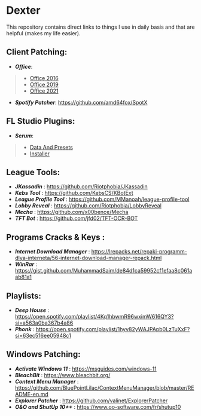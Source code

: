 # Dexter
This repository contains direct links to things I use in daily basis and that are helpful (makes my life easier).



## Client Patching:
* **_Office_**:  
>* [Office 2016](https://msguides.com/office-2016)    
>* [Office 2019](https://msguides.com/office-2019) 
>* [Office 2021](https://msguides.com/office-2021) 
* **_Spotify Patcher_**:		https://github.com/amd64fox/SpotX  


## FL Studio Plugins:
* **_Serum_**:  
>* [Data And Presets](https://pesktop.com/en/windows/xfer_records_serum_full_update_fx)    
>* [Installer](https://softprober.com/audio-processing/xfer-records-serum-1-35b1-2022-free-download/) 


## League Tools:  
* **_JKassadin_** :			https://github.com/Riotphobia/JKassadin  
* **_Kebs Tool_** :			https://github.com/KebsCS/KBotExt  
* **_League Profile Tool_** :		https://github.com/MManoah/league-profile-tool  
* **_Lobby Reveal_** :			https://github.com/Riotphobia/LobbyReveal  
* **_Mecha_** :				https://github.com/x00bence/Mecha  
* **_TFT Bot_** :			https://github.com/jfd02/TFT-OCR-BOT  


## Programs Cracks & Keys :  
* **_Internet Download Manager_** : https://lrepacks.net/repaki-programm-dlya-interneta/56-internet-download-manager-repack.html
* **_WinRar_** :			https://gist.github.com/MuhammadSaim/de84d1ca59952cf1efaa8c061aab81a1  


## Playlists:
* **_Deep House_** :	https://open.spotify.com/playlist/4Kq1hbwmR96wximW616QY3?si=a563a0ba367b4a86 
* **_Phonk_** :	 https://open.spotify.com/playlist/1hyv82yWAJPApb0LzTuXxF?si=63ec516ee05948c1  


## Windows Patching:  
* **_Activate Windows 11_** :		https://msguides.com/windows-11  
* **_BleachBit_** :		https://www.bleachbit.org/
* **_Context Menu Manager_** :		https://github.com/BluePointLilac/ContextMenuManager/blob/master/README-en.md
* **_Explorer Patcher_** :		https://github.com/valinet/ExplorerPatcher  
* **_O&O and ShutUp 10++_** :		https://www.oo-software.com/fr/shutup10  
